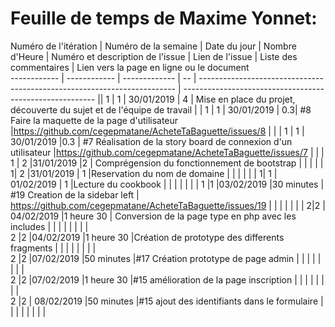 # Feuille de temps de Maxime Yonnet:

Numéro de l'itération  | Numéro de la semaine | Date du jour  | Nombre d'Heure |  Numéro et description de l'issue |  Lien de l'issue | Liste des commentaires |  Lien vers la page en ligne ou le document  
------------  | ------------  | ------------- | -- | ------------------------------------------------------------------------ |  --------------------------------------------------------  ||
1             | 1              |  30/01/2019    | 4  |  Mise en place du projet, découverte du sujet et de l'équipe de travail  |    |
1             | 1              |  30/01/2019    | 0.3|  #8 Faire la maquette de la page d'utilisateur  |https://github.com/cegepmatane/AcheteTaBaguette/issues/8   |   |  |
1             | 1              |  30/01/2019   |0.3   | #7 Réalisation de la story board de connexion d'un utilisateur   |https://github.com/cegepmatane/AcheteTaBaguette/issues/7   |   |   |
1 | 2   |31/01/2019   |2   | Comprégension du fonctionnement de bootstrap   |   |   |   |   |
1| 2  |31/01/2019   | 1   |Reservation du nom de domaine    |   |   |   |   |   |
1| 1   | 01/02/2019  | 1   |Lecture du cookbook   |   |   |   |   |   |   |
1 |1   |03/02/2019   |30 minutes    |  #19 Creation de la sidebar left | https://github.com/cegepmatane/AcheteTaBaguette/issues/19   |   |   |   |   |   |   |
2|2   | 04/02/2019  |1 heure 30   | Conversion de la page type en php avec les includes  |   |   |   |   |   |   |   |  
2  |2   |04/02/2019   |1 heure 30   |Création de prototype des differents fragments   |   |   |   |   |   |   |   |  
2  |2   |07/02/2019   |50 minutes   |#17 Création prototype de page admin    |   |   |   |   |   |   |   |  
2  |2   |07/02/2019   |1 heure 30   |#15 amélioration de la page inscription   |   |   |   |   |   |   |   |  
2  |2   | 08/02/2019  |50 minutes   |#15 ajout des identifiants dans le formulaire   |   |   |   |   |   |   |   |  

